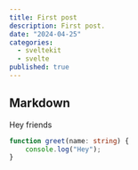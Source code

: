 ```yaml
---
title: First post
description: First post.
date: "2024-04-25"
categories:
  - sveltekit
  - svelte
published: true
---
```


## Markdown 

Hey friends 

```ts
function greet(name: string) {
    console.log("Hey");
}

```